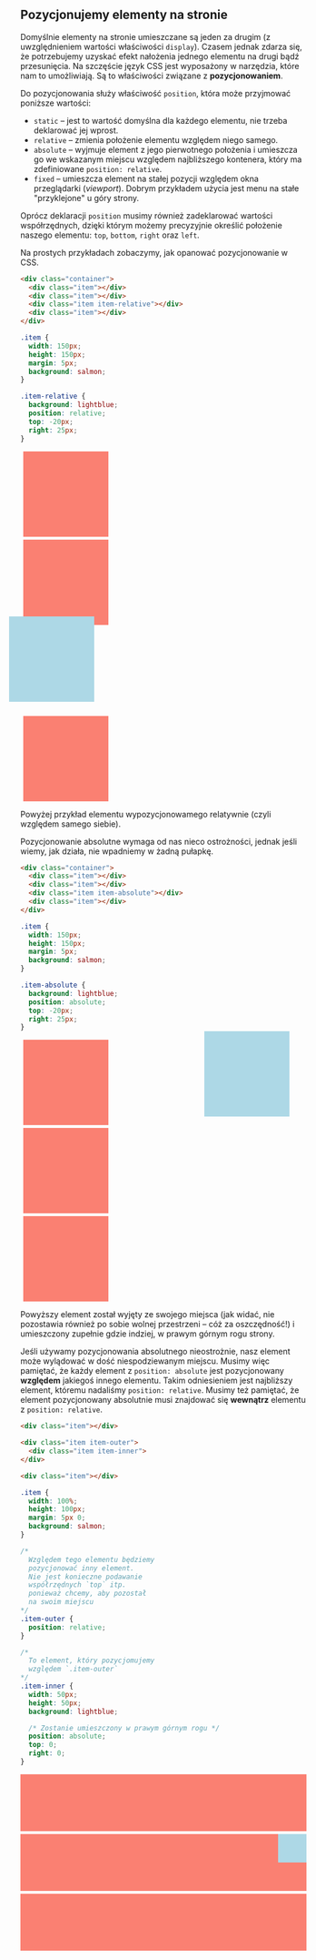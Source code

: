## Pozycjonujemy elementy na stronie

Domyślnie elementy na stronie umieszczane są jeden za drugim (z uwzględnieniem wartości właściwości `display`). Czasem jednak zdarza się, że potrzebujemy uzyskać efekt nałożenia jednego elementu na drugi bądź przesunięcia. Na szczęście język CSS jest wyposażony w narzędzia, które nam to umożliwiają. Są to właściwości związane z <b>pozycjonowaniem</b>.

Do pozycjonowania służy właściwość `position`, która może przyjmować poniższe wartości:

- `static` – jest to wartość domyślna dla każdego elementu, nie trzeba deklarować jej wprost.
- `relative` – zmienia położenie elementu względem niego samego.
- `absolute` – wyjmuje element z jego pierwotnego położenia i umieszcza go we wskazanym miejscu względem najbliższego kontenera, który ma zdefiniowane `position: relative`.
- `fixed` – umieszcza element na stałej pozycji względem okna przeglądarki (<i>viewport</i>). Dobrym przykładem użycia jest menu na stałe "przyklejone" u góry strony.

Oprócz deklaracji `position` musimy również zadeklarować wartości współrzędnych, dzięki którym możemy precyzyjnie określić położenie naszego elementu: `top`, `bottom`, `right` oraz `left`.

Na prostych przykładach zobaczymy, jak opanować pozycjonowanie w CSS.

```html
<div class="container">
  <div class="item"></div>
  <div class="item"></div>
  <div class="item item-relative"></div>
  <div class="item"></div>
</div>
```

```css
.item {
  width: 150px;
  height: 150px;
  margin: 5px;
  background: salmon;
}

.item-relative {
  background: lightblue;
  position: relative;
  top: -20px;
  right: 25px;
}
```

<div class="example-wrapper">
  <div style="width:150px;height:150px;background:salmon;margin:5px"></div>
  <div style="width:150px;height:150px;background:salmon;margin:5px"></div>
  <div style="width:150px;height:150px;background:lightblue;position:relative;top:-20px;right:25px;margin:5px"></div>
  <div style="width:150px;height:150px;background:salmon;margin:5px"></div>
</div>

Powyżej przykład elementu wypozycjonowamego relatywnie (czyli względem samego siebie).

Pozycjonowanie absolutne wymaga od nas nieco ostrożności, jednak jeśli wiemy, jak działa, nie wpadniemy w żadną pułapkę.

```html
<div class="container">
  <div class="item"></div>
  <div class="item"></div>
  <div class="item item-absolute"></div>
  <div class="item"></div>
</div>
```

```css
.item {
  width: 150px;
  height: 150px;
  margin: 5px;
  background: salmon;
}

.item-absolute {
  background: lightblue;
  position: absolute;
  top: -20px;
  right: 25px;
}
```

<div class="example-wrapper" style="position:relative">
  <div style="width:150px;height:150px;background:salmon;margin:5px"></div>
  <div style="width:150px;height:150px;background:salmon;margin:5px"></div>
  <div style="width:150px;height:150px;background:lightblue;position:absolute;top:-20px;right:25px;margin:5px"></div>
  <div style="width:150px;height:150px;background:salmon;margin:5px"></div>
</div>

Powyższy element został wyjęty ze swojego miejsca (jak widać, nie pozostawia również po sobie wolnej przestrzeni – cóż za oszczędność!) i umieszczony zupełnie gdzie indziej, w prawym górnym rogu strony.

Jeśli używamy pozycjonowania absolutnego nieostrożnie, nasz element może wylądować w dość niespodziewanym miejscu. Musimy więc pamiętać, że każdy element z `position: absolute` jest pozycjonowany **względem** jakiegoś innego elementu. Takim odniesieniem jest najbliższy element, któremu nadaliśmy `position: relative`. Musimy też pamiętać, że element pozycjonowany absolutnie musi znajdować się **wewnątrz** elementu z `position: relative`.

```html
<div class="item"></div>

<div class="item item-outer">
  <div class="item item-inner">
</div>

<div class="item"></div>
```

```css
.item {
  width: 100%;
  height: 100px;
  margin: 5px 0;
  background: salmon;
}

/*
  Względem tego elementu będziemy
  pozycjonować inny element.
  Nie jest konieczne podawanie
  współrzędnych `top` itp.
  ponieważ chcemy, aby pozostał
  na swoim miejscu
*/
.item-outer {
  position: relative;
}

/*
  To element, który pozycjomujemy
  względem `.item-outer`
*/
.item-inner {
  width: 50px;
  height: 50px;
  background: lightblue;

  /* Zostanie umieszczony w prawym górnym rogu */
  position: absolute;
  top: 0;
  right: 0;
}
```

<div class="example-wrapper">
  <div style="width:100%;height:100px;margin:5px 0;background:salmon"></div>
  <div style="width:100%;height:100px;margin:5px 0;background:salmon;position:relative;"><div style="width:50px;height:50px;background:lightblue;position:absolute;top:0;right:0"></div></div>
  <div style="width:100%;height:100px;margin:5px 0;background:salmon"></div>
</div>
